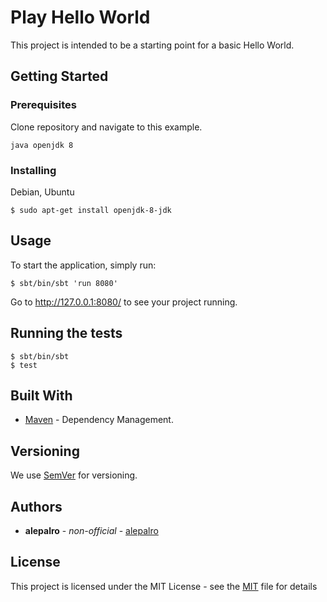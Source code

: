 # Play Hello World

This project is intended to be a starting point for a basic Hello World.

## Getting Started

### Prerequisites

Clone repository and navigate to this example.

```
java openjdk 8
```

### Installing

Debian, Ubuntu

```
$ sudo apt-get install openjdk-8-jdk
```

## Usage

To start the application, simply run:
```
$ sbt/bin/sbt 'run 8080'
```
Go to http://127.0.0.1:8080/ to see your project running.

## Running the tests

```
$ sbt/bin/sbt
$ test
```

## Built With

* [Maven](https://maven.apache.org/) - Dependency Management.

## Versioning

We use [SemVer](http://semver.org/) for versioning.

## Authors

* **alepalro** - *non-official* - [alepalro](https://github.com/kratark)

## License

This project is licensed under the MIT License - see the [MIT](https://opensource.org/licenses/MIT) file for details


